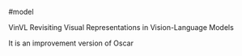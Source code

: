 #model 

VinVL
	Revisiting Visual Representations in Vision-Language Models

It is an improvement version of Oscar
